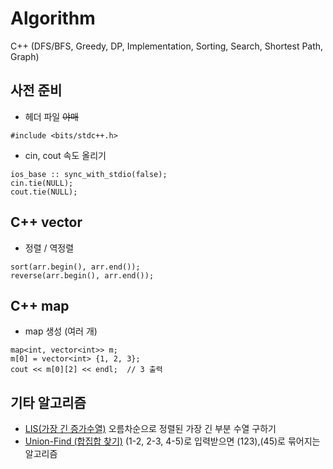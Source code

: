 # Algorithm
C++ (DFS/BFS, Greedy, DP, Implementation, Sorting, Search, Shortest Path, Graph)
 
## 사전 준비
- 헤더 파일 ~~야매~~
```
#include <bits/stdc++.h>
```

- cin, cout 속도 올리기
```
ios_base :: sync_with_stdio(false);
cin.tie(NULL);
cout.tie(NULL);
```

## C++ vector
- 정렬 / 역정렬
```
sort(arr.begin(), arr.end());
reverse(arr.begin(), arr.end());
```

## C++ map
- map 생성 (여러 개)
```
map<int, vector<int>> m;
m[0] = vector<int> {1, 2, 3};
cout << m[0][2] << endl;  // 3 출력
```

## 기타 알고리즘
- [LIS(가장 긴 증가수열)](https://jason9319.tistory.com/113) 오름차순으로 정렬된 가장 긴 부분 수열 구하기
- [Union-Find (합집합 찾기)](https://twpower.github.io/115-union-find-disjoint-set) (1-2, 2-3, 4-5)로 입력받으면 (123),(45)로 묶어지는 알고리즘

